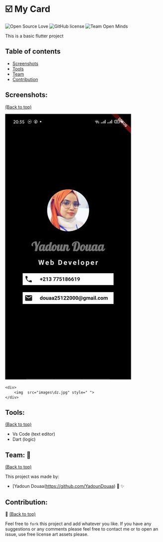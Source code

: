 # :ballot_box_with_check: My Card 

![Open Source Love](https://firstcontributions.github.io/open-source-badges/badges/open-source-v1/open-source.svg)
![GitHub license](https://img.shields.io/github/license/open-minds/Train_Track_Repair_GGJ2020.svg)
![Team Open Minds](https://img.shields.io/badge/Members%20of-Team%20Open%20Minds-blue.svg?color=0099CC)


This is a basic flutter project 


## Table of contents 

- [Screenshots](#Screenshots)
- [Tools](#Tools)
- [Team](#Team)
- [Contribution](#Contribution)


## Screenshots:

[(Back to top)](#table-of-contents)

<img src="images\dz.jpg"/>

``` can also use this 
<div>
	<img  src="images\dz.jpg" style=" ">
</div>
```

	
## Tools:

[(Back to top)](#table-of-contents)

* Vs Code (text editor)
* Dart (logic)


 ## Team: :busts_in_silhouette: 
 
  [(Back to top)](#table-of-contents) 
 
This project was made by: 
* [Yadoun Douaa(https://github.com/YadounDouaa) :sparkling_heart: :sparkles: 


## Contribution:

:handshake:  [(Back to top)](#table-of-contents)

Feel free to `fork` this project and add whatever you like. If you have any suggestions or any comments please feel free to contact me or to open an issue, use free license art assets please.
